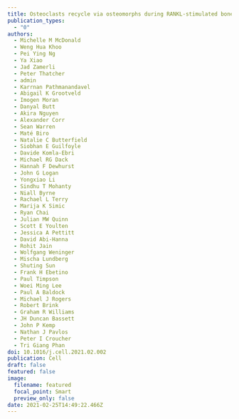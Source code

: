 ```yaml
---
title: Osteoclasts recycle via osteomorphs during RANKL-stimulated bone resorption
publication_types:
  - "0"
authors:
  - Michelle M McDonald
  - Weng Hua Khoo
  - Pei Ying Ng
  - Ya Xiao
  - Jad Zamerli
  - Peter Thatcher
  - admin
  - Karrnan Pathmanandavel
  - Abigail K Grootveld
  - Imogen Moran
  - Danyal Butt
  - Akira Nguyen
  - Alexander Corr
  - Sean Warren
  - Maté Biro
  - Natalie C Butterfield
  - Siobhan E Guilfoyle
  - Davide Komla-Ebri
  - Michael RG Dack
  - Hannah F Dewhurst
  - John G Logan
  - Yongxiao Li
  - Sindhu T Mohanty
  - Niall Byrne
  - Rachael L Terry
  - Marija K Simic
  - Ryan Chai
  - Julian MW Quinn
  - Scott E Youlten
  - Jessica A Pettitt
  - David Abi-Hanna
  - Rohit Jain
  - Wolfgang Weninger
  - Mischa Lundberg
  - Shuting Sun
  - Frank H Ebetino
  - Paul Timpson
  - Woei Ming Lee
  - Paul A Baldock
  - Michael J Rogers
  - Robert Brink
  - Graham R Williams
  - JH Duncan Bassett
  - John P Kemp
  - Nathan J Pavlos
  - Peter I Croucher
  - Tri Giang Phan
doi: 10.1016/j.cell.2021.02.002
publication: Cell
draft: false
featured: false
image:
  filename: featured
  focal_point: Smart
  preview_only: false
date: 2021-02-25T14:49:22.466Z
---
```


